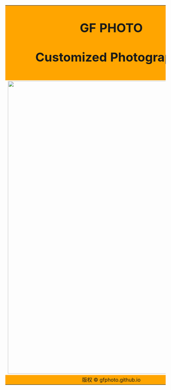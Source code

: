 <body>
<table width="650" height="1600" border="0" table:center>
<tr>
<td colspan="0" style="background-color:#FFA500;text-align:center;">
<h1><big>GF PHOTO<big><pr><p><small>Customized Photography<small>

<tr>

<td style="background-color:#0;width:650px;height:920px;text-align:center;vertical-align:top;">
<img src="https://pcsdata.baidu.com/thumbnail/e8d10aa5fk8da9ba91b589a43fa95903?fid=96729711-16051585-101405307936043&rt=pr&sign=FDTAER-yUdy3dSFZ0SVxtzShv1zcMqd-LMtx2Az2dbZeT7%2BhcVWzq0AMevM%3D&expires=2h&chkv=0&chkbd=0&chkpc=&dp-logid=4141374780&dp-callid=0&time=1620745200&size=c1600_u1600&quality=100&vuk=-&ft=video" width="650" height="920" /></td>

<audio autoplay >
<source src="https://enyasong.narod.ru/Track10.mp3" type="audio/mpeg">
<embed height="1px" width="1px" >

<tr>

<td colspan="0" style="background-color:#FFA500;text-align:center;">
版权 © gfphoto.github.io</td>
</tr>
